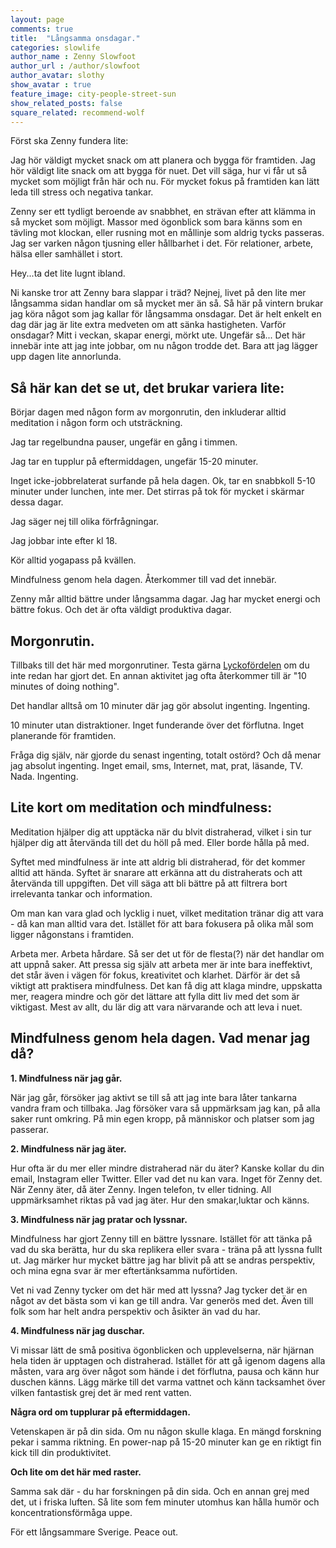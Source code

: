 ```yaml
---
layout: page
comments: true
title:  "Långsamma onsdagar."
categories: slowlife
author_name : Zenny Slowfoot
author_url : /author/slowfoot
author_avatar: slothy
show_avatar : true
feature_image: city-people-street-sun
show_related_posts: false
square_related: recommend-wolf
---
```


Först ska Zenny fundera lite: 


Jag hör väldigt mycket snack om att planera och bygga för framtiden. Jag hör väldigt lite snack om att bygga för nuet. Det vill säga, hur vi får ut så mycket som möjligt från här och nu. För mycket fokus på framtiden kan lätt leda till stress och negativa tankar.
 
Zenny ser ett tydligt beroende av snabbhet, en strävan efter att klämma in så mycket som möjligt. Massor med ögonblick som bara känns som en tävling
mot klockan, eller rusning mot en mållinje som aldrig tycks passeras. Jag ser varken någon tjusning eller hållbarhet i det. För relationer, arbete, hälsa eller samhället i stort. 

Hey...ta det lite lugnt ibland.  


Ni kanske tror att Zenny bara slappar i träd? Nejnej, livet på den lite mer långsamma sidan handlar om så mycket mer än så.
Så här på vintern brukar jag köra något som jag kallar för långsamma onsdagar. Det är helt enkelt en dag där jag är lite extra medveten om att
sänka hastigheten.
Varför onsdagar? Mitt i veckan, skapar energi, mörkt ute. Ungefär så...
Det här innebär inte att jag inte jobbar, om nu någon trodde det. Bara att jag lägger upp dagen lite annorlunda.


## Så här kan det se ut, det brukar variera lite:

Börjar dagen med någon form av morgonrutin, den inkluderar alltid meditation i någon form
och utsträckning.

Jag tar regelbundna pauser, ungefär en gång i timmen. 

Jag tar en tupplur på eftermiddagen, ungefär 15-20 minuter. 

Inget icke-jobbrelaterat surfande på hela dagen. Ok, tar en snabbkoll 5-10 minuter under lunchen, inte mer. Det stirras på tok för mycket i skärmar dessa dagar. 

Jag säger nej till olika förfrågningar. 

Jag jobbar inte efter kl 18.

Kör alltid yogapass på kvällen.

Mindfulness genom hela dagen. Återkommer till vad det innebär. 


Zenny mår alltid bättre under långsamma dagar. Jag har mycket energi och bättre fokus. Och det är ofta väldigt produktiva dagar.

## Morgonrutin.

Tillbaks till det här med morgonrutiner. Testa gärna [Lyckofördelen](https://slowschool.github.io/hapinessadvantage) om du inte redan har gjort det. 
En annan aktivitet jag ofta återkommer till är "10 minutes of doing nothing".


Det handlar alltså om 10 minuter där jag gör absolut ingenting. Ingenting. 

10 minuter utan distraktioner. Inget funderande över det förflutna.
Inget planerande för framtiden. 

Fråga dig själv, när gjorde du senast ingenting, totalt ostörd?
Och då menar jag absolut ingenting. Inget email, sms, Internet, mat, prat, läsande, TV. Nada. Ingenting. 


## Lite kort om meditation och mindfulness:

Meditation hjälper dig att upptäcka när du blvit distraherad, vilket i sin
tur hjälper dig att återvända till det du höll på med. Eller borde hålla på med. 

Syftet med mindfulness är inte att aldrig bli distraherad, för det kommer alltid att hända. Syftet är snarare att erkänna att du distraherats och att återvända
till uppgiften. Det vill säga att bli bättre på att filtrera bort irrelevanta tankar och information. 

Om man kan vara glad och lycklig i nuet, vilket meditation tränar dig att vara - då kan man alltid vara det. 
Istället för att bara fokusera på olika mål som ligger någonstans i framtiden.

Arbeta mer. Arbeta hårdare. Så ser det ut för de flesta(?) när det handlar om att uppnå saker. Att pressa sig själv att arbeta mer är inte bara ineffektivt, det står även i vägen för fokus, kreativitet och klarhet. Därför är det så viktigt att praktisera mindfulness. Det kan få dig att klaga mindre, uppskatta mer, reagera mindre och gör det lättare att fylla ditt liv med det som är viktigast. Mest av allt, du lär dig att vara närvarande och att leva i nuet.



## Mindfulness genom hela dagen. Vad menar jag då?



**1. Mindfulness när jag går.**

När jag går, försöker jag aktivt se till så att jag inte bara låter tankarna vandra fram och tillbaka. Jag försöker vara så uppmärksam jag kan, på alla saker runt
omkring. På min egen kropp, på människor och platser som jag passerar. 

**2. Mindfulness när jag äter.**

Hur ofta är du mer eller mindre distraherad när du äter? Kanske kollar du din email, Instagram eller Twitter. 
Eller vad det nu kan vara.
Inget för Zenny det. När Zenny äter, då äter Zenny. Ingen telefon, tv eller tidning. All uppmärksamhet riktas på vad jag äter. 
Hur den smakar,luktar och känns.


**3. Mindfulness när jag pratar och lyssnar.**

Mindfulness har gjort Zenny till en bättre lyssnare. Istället för att tänka på vad du ska berätta, hur du ska replikera eller svara - träna på att lyssna fullt ut. 
Jag märker hur mycket bättre jag har blivit på att se andras perspektiv, och mina egna svar är mer eftertänksamma nuförtiden. 

Vet ni vad Zenny tycker om det här med att lyssna? Jag tycker det är en något av det bästa som vi kan ge till andra. 
Var generös med det. Även till folk som har helt andra perspektiv och åsikter än vad du har.


**4. Mindfulness när jag duschar.**

Vi missar lätt de små positiva ögonblicken och upplevelserna, när hjärnan hela tiden är upptagen och distraherad. 
Istället för att gå igenom dagens alla måsten, vara arg över något som hände i det förflutna, pausa och känn hur duschen känns. Lägg märke till det
varma vattnet och känn tacksamhet över vilken fantastisk grej det är med rent vatten. 

**Några ord om tupplurar på eftermiddagen.**

Vetenskapen är på din sida. Om nu någon skulle klaga. 
En mängd forskning pekar i samma riktning. En power-nap på 15-20 minuter
kan ge en riktigt fin kick till din produktivitet. 


**Och lite om det här med raster.**

Samma sak där - du har forskningen på din sida. Och en annan grej med det, ut i friska luften. Så lite som fem minuter utomhus
kan hålla humör och koncentrationsförmåga uppe.


För ett långsammare Sverige. Peace out.
